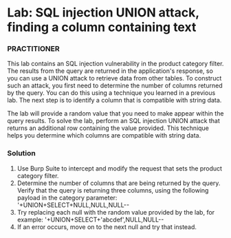 # Lab: SQL injection UNION attack, finding a column containing text

### PRACTITIONER

This lab contains an SQL injection vulnerability in the product category filter. The results from the query are returned in the application's response, so you can use a UNION attack to retrieve data from other tables. To construct such an attack, you first need to determine the number of columns returned by the query. You can do this using a technique you learned in a previous lab. The next step is to identify a column that is compatible with string data.

The lab will provide a random value that you need to make appear within the query results. To solve the lab, perform an SQL injection UNION attack that returns an additional row containing the value provided. This technique helps you determine which columns are compatible with string data. 


### Solution

1. Use Burp Suite to intercept and modify the request that sets the product category filter. 
2. Determine the number of columns that are being returned by the query. Verify that the query is returning three columns, using the following payload in the category parameter: '+UNION+SELECT+NULL,NULL,NULL--
3. Try replacing each null with the random value provided by the lab, for example: '+UNION+SELECT+'abcdef',NULL,NULL--
4. If an error occurs, move on to the next null and try that instead. 
